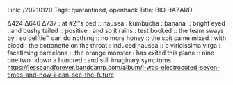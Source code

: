 Link: /20210120
Tags: quarantined, openhack
Title: BIO HAZARD
  
∆424 ∆646 ∆737 : at #2™s bed :: nausea : kumbucha : banana :: bright eyed : and bushy tailed :: positive : and so it rains : test booked :: the team sways by : so delftie™ can do nothing :: no more honey :: the spit came mixed : with blood : the cottonette on the throat : induced nausea :: o viridissima virga : facetiming barcelona :: the orange monster : has exited this plane :: nine one two : down a hundred : and still imaginary symptoms
<https://jesseandforever.bandcamp.com/album/i-was-electrocuted-seven-times-and-now-i-can-see-the-future>